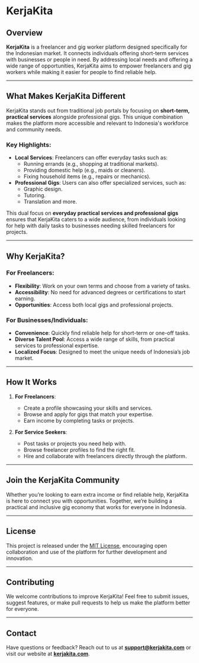 # KerjaKita

## Overview
**KerjaKita** is a freelancer and gig worker platform designed specifically for the Indonesian market. It connects individuals offering short-term services with businesses or people in need. By addressing local needs and offering a wide range of opportunities, KerjaKita aims to empower freelancers and gig workers while making it easier for people to find reliable help.

---

## What Makes KerjaKita Different
KerjaKita stands out from traditional job portals by focusing on **short-term, practical services** alongside professional gigs. This unique combination makes the platform more accessible and relevant to Indonesia's workforce and community needs.

### Key Highlights:
- **Local Services**: Freelancers can offer everyday tasks such as:
  - Running errands (e.g., shopping at traditional markets).
  - Providing domestic help (e.g., maids or cleaners).
  - Fixing household items (e.g., repairs or mechanics).
- **Professional Gigs**: Users can also offer specialized services, such as:
  - Graphic design.
  - Tutoring.
  - Translation and more.

This dual focus on **everyday practical services and professional gigs** ensures that KerjaKita caters to a wide audience, from individuals looking for help with daily tasks to businesses needing skilled freelancers for projects.

---

## Why KerjaKita?

### For Freelancers:
- **Flexibility**: Work on your own terms and choose from a variety of tasks.
- **Accessibility**: No need for advanced degrees or certifications to start earning.
- **Opportunities**: Access both local gigs and professional projects.

### For Businesses/Individuals:
- **Convenience**: Quickly find reliable help for short-term or one-off tasks.
- **Diverse Talent Pool**: Access a wide range of skills, from practical services to professional expertise.
- **Localized Focus**: Designed to meet the unique needs of Indonesia’s job market.

---

## How It Works

1. **For Freelancers**:
   - Create a profile showcasing your skills and services.
   - Browse and apply for gigs that match your expertise.
   - Earn income by completing tasks or projects.

2. **For Service Seekers**:
   - Post tasks or projects you need help with.
   - Browse freelancer profiles to find the right fit.
   - Hire and collaborate with freelancers directly through the platform.

---

## Join the KerjaKita Community
Whether you’re looking to earn extra income or find reliable help, KerjaKita is here to connect you with opportunities. Together, we’re building a practical and inclusive gig economy that works for everyone in Indonesia.

---

## License
This project is released under the [MIT License](LICENSE), encouraging open collaboration and use of the platform for further development and innovation.

---

## Contributing
We welcome contributions to improve KerjaKita! Feel free to submit issues, suggest features, or make pull requests to help us make the platform better for everyone.

---

## Contact
Have questions or feedback? Reach out to us at **support@kerjakita.com** or visit our website at **[kerjakita.com](http://kerjakita.com)**.
